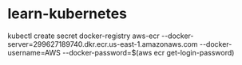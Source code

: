 # learn-kubernetes

kubectl create secret docker-registry aws-ecr --docker-server=299627189740.dkr.ecr.us-east-1.amazonaws.com --docker-username=AWS --docker-password=$(aws ecr get-login-password)

